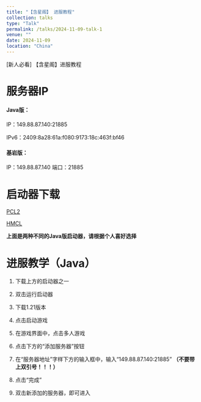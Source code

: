 ```yaml
---
title: "【含星阁】 进服教程"
collection: talks
type: "Talk"
permalink: /talks/2024-11-09-talk-1
venue: ""
date: 2024-11-09
location: "China"
---
```


[新人必看] 【含星阁】进服教程

# 服务器IP

#### Java版：

IP：149.88.87.140:21885

IPv6：2409:8a28:61a:f080:9173:18c:463f:bf46

#### 基岩版：

IP：149.88.87.140 
端口：21885

# 启动器下载

[PCL2](https://afdian.com/p/0164034c016c11ebafcb52540025c377)

[HMCL](https://hmcl.huangyuhui.net/download/)

**上面是两种不同的Java版启动器，请根据个人喜好选择**

# 进服教学（Java）

1. 下载上方的启动器之一

2. 双击运行启动器

3. 下载1.21版本

4. 点击启动游戏

5. 在游戏界面中，点击多人游戏

6. 点击下方的“添加服务器”按钮

7. 在“服务器地址”字样下方的输入框中，输入“149.88.87.140:21885” **（不要带上双引号！！！）**

8. 点击“完成”

9. 双击新添加的服务器，即可进入


